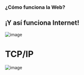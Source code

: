 ### ¿Cómo funciona la Web?

## ¡Y así funciona Internet!

![image](https://github.com/camilocorreaUdeA/Programacion_Web_2023_2/assets/42076547/89b0e275-529c-429a-bd63-1a09cf47c2d6)

# TCP/IP

![image](https://github.com/camilocorreaUdeA/Programacion_Web_2023_2/assets/42076547/3ddffc4d-a1c9-4c54-8fe4-aa3dfa446f94)

